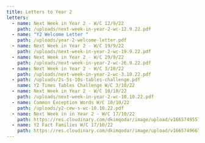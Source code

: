 ```yaml
---
title: Letters to Year 2
letters:
  - name: Next Week in Year 2 - W/C 12/9/22
    path: /uploads/next-week-in-year-2-wc-12.9.22.pdf
  - name: "Y2 Welcome Letter "
    path: /uploads/year-2-welcome-letter.pdf
  - name: Next Week in Year 2 - W/C 19/9/22
    path: /uploads/next-week-in-year-2-wc-19.9.22.pdf
  - name: Next Week in Year 2 - W/C 29/9/22
    path: /uploads/next-week-in-year-2-wc-26.9.22.pdf
  - name: Next Week in Year 2 - W/C 3/10/22
    path: /uploads/next-week-in-year-2-wc-3.10.22.pdf
  - path: /uploads/2s-5s-10s-tables-challenge.pdf
    name: Y2 Times Tables Challenge W/C 3/10/22
  - name: Next Week in Year 2 - W/C 10/10/22
    path: /uploads/next-week-in-year-2-wc-10.10.22.pdf
  - name: Common Exception Words W/C 10/10/22
    path: /uploads/y2-cew-s-wc-10.10.22.pdf
  - name: Next Week in in Year 2 - W/C 17/10/22
    path: https://res.cloudinary.com/dkimqodar/image/upload/v1665749557/letters/y2/Next_Week_in_Year_2_WC_17.10.22_gj1dno.pdf
  - name: Y2 Fact Families W/C 17/10/22
    path: https://res.cloudinary.com/dkimqodar/image/upload/v1665749667/Y2_Fact_families_WC_17.10.22_qppf1v.pdf
---
```

